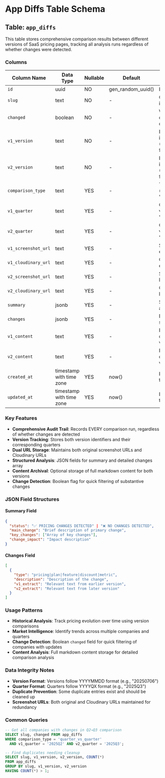 # App Diffs Table Schema

## Table: `app_diffs`

This table stores comprehensive comparison results between different versions of SaaS pricing pages, tracking all analysis runs regardless of whether changes were detected.

### Columns

| Column Name | Data Type | Nullable | Default | Description |
|-------------|-----------|----------|---------|-------------|
| `id` | uuid | NO | gen_random_uuid() | Primary key |
| `slug` | text | NO | - | Company identifier/slug |
| `changed` | boolean | NO | - | Whether substantive changes were detected |
| `v1_version` | text | NO | - | Earlier version identifier (YYYYMMDD format) |
| `v2_version` | text | NO | - | Later version identifier (YYYYMMDD format) |
| `comparison_type` | text | YES | - | Type of comparison (e.g., "quarter_vs_quarter") |
| `v1_quarter` | text | YES | - | Quarter of v1_version (e.g., "2025Q2") |
| `v2_quarter` | text | YES | - | Quarter of v2_version (e.g., "2025Q3") |
| `v1_screenshot_url` | text | YES | - | Screenshot URL for earlier version |
| `v1_cloudinary_url` | text | YES | - | Cloudinary URL for earlier version |
| `v2_screenshot_url` | text | YES | - | Screenshot URL for later version |
| `v2_cloudinary_url` | text | YES | - | Cloudinary URL for later version |
| `summary` | jsonb | YES | - | Summary of changes and analysis |
| `changes` | jsonb | YES | - | Detailed array of specific changes |
| `v1_content` | text | YES | - | Full markdown content of earlier version |
| `v2_content` | text | YES | - | Full markdown content of later version |
| `created_at` | timestamp with time zone | YES | now() | Record creation timestamp |
| `updated_at` | timestamp with time zone | YES | now() | Last update timestamp |

### Key Features

- **Comprehensive Audit Trail**: Records EVERY comparison run, regardless of whether changes are detected
- **Version Tracking**: Stores both version identifiers and their corresponding quarters
- **Dual URL Storage**: Maintains both original screenshot URLs and Cloudinary URLs
- **Structured Analysis**: JSON fields for summary and detailed changes array
- **Content Archival**: Optional storage of full markdown content for both versions
- **Change Detection**: Boolean flag for quick filtering of substantive changes

### JSON Field Structures

#### Summary Field
```json
{
  "status": "✅ PRICING CHANGES DETECTED" | "❌ NO CHANGES DETECTED",
  "main_change": "Brief description of primary change",
  "key_changes": ["Array of key changes"],
  "change_impact": "Impact description"
}
```

#### Changes Field
```json
[
  {
    "type": "pricing|plan|feature|discount|metric",
    "description": "Description of the change",
    "v1_extract": "Relevant text from earlier version",
    "v2_extract": "Relevant text from later version"
  }
]
```


### Usage Patterns

- **Historical Analysis**: Track pricing evolution over time using version comparisons
- **Market Intelligence**: Identify trends across multiple companies and quarters
- **Change Detection**: Boolean `changed` field for quick filtering of companies with updates
- **Content Analysis**: Full markdown content storage for detailed comparison analysis

### Data Integrity Notes

- **Version Format**: Versions follow YYYYMMDD format (e.g., "20250706")
- **Quarter Format**: Quarters follow YYYYQX format (e.g., "2025Q3")
- **Duplicate Prevention**: Some duplicate entries exist and should be cleaned up
- **Screenshot URLs**: Both original and Cloudinary URLs maintained for redundancy

### Common Queries

```sql
-- Get all companies with changes in Q2→Q3 comparison
SELECT slug, changed FROM app_diffs
WHERE comparison_type = 'quarter_vs_quarter'
  AND v1_quarter = '2025Q2' AND v2_quarter = '2025Q3';

-- Find duplicates needing cleanup
SELECT slug, v1_version, v2_version, COUNT(*)
FROM app_diffs
GROUP BY slug, v1_version, v2_version
HAVING COUNT(*) > 1;
```